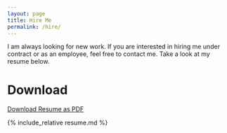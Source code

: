 ```yaml
---
layout: page
title: Hire Me
permalink: /hire/
---
```


I am always looking for new work. If you are interested in hiring me under contract or as an employee, feel free to contact me. Take a look at my resume below.

# Download

[Download Resume as PDF](https://github.com/rshom/Resume/raw/master/resume.pdf)
<!-- Upload more formats
[Download Resume as Word Document](https://github.com/rshom/Resume/raw/master/resume.pdf)
[Download Resume as Plain Text](https://github.com/rshom/Resume/raw/master/resume.pdf)
-->

{% include_relative resume.md %}



